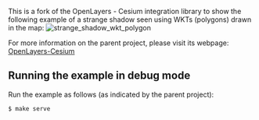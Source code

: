 This is a fork of the OpenLayers - Cesium integration library to show the following example of a strange shadow seen using WKTs (polygons) drawn in the map:
![strange_shadow_wkt_polygon](https://user-images.githubusercontent.com/7091873/157205580-74fb8a72-4551-453a-928f-63f7bd230e66.png)

For more information on the parent project, please visit its webpage:
[OpenLayers-Cesium](https://openlayers.org/ol-cesium/)

Running the example in debug mode
----------------------------------

Run the example as follows (as indicated by the parent project):

    $ make serve

